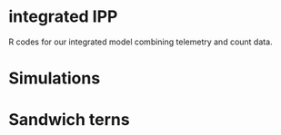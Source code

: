 # integrated IPP

R codes for our integrated model combining telemetry and count data.

# Simulations

# Sandwich terns

